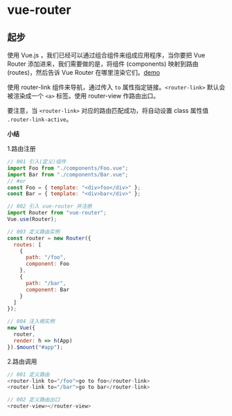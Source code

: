# vue-router

## 起步

使用 Vue.js ，我们已经可以通过组合组件来组成应用程序，当你要把 Vue Router 添加进来，我们需要做的是，将组件 (components) 映射到路由 (routes)，然后告诉 Vue Router 在哪里渲染它们。<a href="./Essentials/001GettingStarted/index.html">demo</a>

使用 router-link 组件来导航，通过传入 `to` 属性指定链接。`<router-link>` 默认会被渲染成一个 `<a>` 标签。使用 router-view 作路由出口。

要注意，当 `<router-link>` 对应的路由匹配成功，将自动设置 class 属性值 `.router-link-active`。

**小结**

1.路由注册

```js
// 001 引入(定义)组件
import Foo from "./components/Foo.vue";
import Bar from "./components/Bar.vue";
// #or
const Foo = { template: "<div>foo</div>" };
const Bar = { template: "<div>bar</div>" };

// 002 引入 vue-router 并注册
import Router from "vue-router";
Vue.use(Router);

// 003 定义路由实例
const router = new Router({
  routes: [
    {
      path: "/foo",
      component: Foo
    },
    {
      path: "/bar",
      component: Bar
    }
  ]
});

// 004 注入根实例
new Vue({
  router,
  render: h => h(App)
}).$mount("#app");
```

2.路由调用

```js
// 001 定义路由
<router-link to="/foo">go to foo</router-link>
<router-link to="/bar">go to bar</router-link>

// 002 定义路由出口
<router-view></router-view>
```
